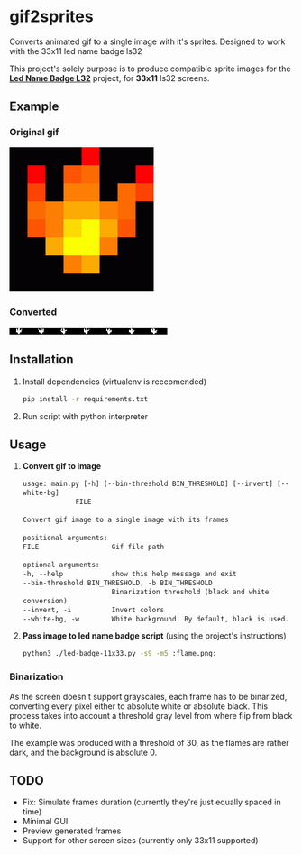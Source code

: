 # gif2sprites
Converts animated gif to a single image with it's sprites. Designed to work with the 33x11 led name badge ls32

This project's solely purpose is to produce compatible sprite images for the **[Led Name Badge L32](https://github.com/jnweiger/led-name-badge-ls32)** project, for **33x11** ls32 screens.

## Example

### Original gif

![Flame](doc/flame.gif)

### Converted

![Flame converted](doc/flame.png)

## Installation

1. Install dependencies (virtualenv is reccomended)  
    ```sh
    pip install -r requirements.txt
    ```
1. Run script with python interpreter

## Usage

1. **Convert gif to image**  
    ```text
    usage: main.py [-h] [--bin-threshold BIN_THRESHOLD] [--invert] [--white-bg]
                 FILE

    Convert gif image to a single image with its frames

    positional arguments:
    FILE                  Gif file path

    optional arguments:
    -h, --help            show this help message and exit
    --bin-threshold BIN_THRESHOLD, -b BIN_THRESHOLD
                          Binarization threshold (black and white conversion)
    --invert, -i          Invert colors
    --white-bg, -w        White background. By default, black is used.
    ```
1. **Pass image to led name badge script** (using the project's instructions)  
    ```sh
    python3 ./led-badge-11x33.py -s9 -m5 :flame.png:
    ```

### Binarization

As the screen doesn't support grayscales, each frame has to be binarized, converting every pixel either to absolute white or absolute black.
This process takes into account a threshold gray level from where flip from black to white.

The example was produced with a threshold of 30, as the flames are rather dark, and the background is absolute 0.

## TODO

* Fix: Simulate frames duration (currently they're just equally spaced in time)
* Minimal GUI
* Preview generated frames
* Support for other screen sizes (currently only 33x11 supported)
